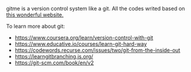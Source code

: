 gitme is a version control system like a git. All the codes writed based on [this wonderful website.](https://wyag.thb.lt/)

To learn more about git:
- https://www.coursera.org/learn/version-control-with-git
- https://www.educative.io/courses/learn-git-hard-way
- https://codewords.recurse.com/issues/two/git-from-the-inside-out
- https://learngitbranching.js.org/
- https://git-scm.com/book/en/v2